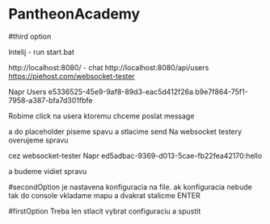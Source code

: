 # PantheonAcademy
#third option

Intelij -  run start.bat 

http://localhost:8080/ - chat
http://localhost:8080/api/users 
https://piehost.com/websocket-tester


Napr
Users
e5336525-45e9-9af8-89d3-eac5d412f26a
b9e7f864-75f1-7958-a387-bfa7d301fbfe

Robime click na usera ktoremu chceme poslat message

a do placeholder piseme spavu a stlacime send
Na websocket testery overujeme spravu

cez websocket-tester 
Napr
ed5adbac-9369-d013-5cae-fb22fea42170:hello

a budeme vidiet spravu


#secondOption
je nastavena konfiguracia na file. ak konfiguracia nebude tak do console vkladame mapu a dvakrat stalicme ENTER

#firstOption
Treba len stlacit vybrat configuraciu a spustit
